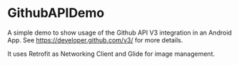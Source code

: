 # GithubAPIDemo

A simple demo to show usage of the Github API V3 integration in an Android App. See https://developer.github.com/v3/ for more details.


It uses Retrofit as Networking Client and Glide for image management.

